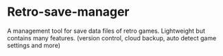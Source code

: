 Retro-save-manager
========================================

A management tool for save data files of retro games. Lightweight but contains many features. (version control, cloud backup, auto detect game settings and more)
